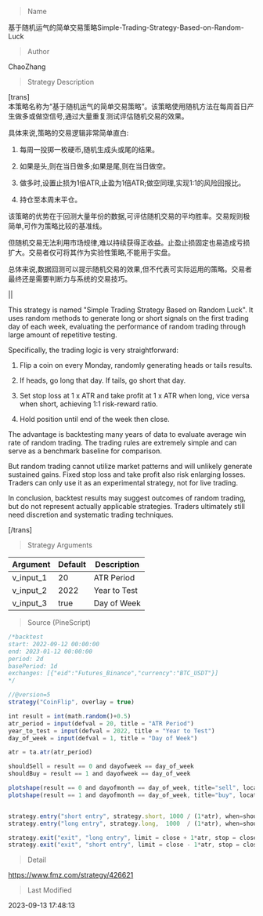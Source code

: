 
> Name

基于随机运气的简单交易策略Simple-Trading-Strategy-Based-on-Random-Luck

> Author

ChaoZhang

> Strategy Description


[trans]  
本策略名称为“基于随机运气的简单交易策略”。该策略使用随机方法在每周首日产生做多或做空信号,通过大量重复测试评估随机交易的效果。

具体来说,策略的交易逻辑非常简单直白:

1. 每周一投掷一枚硬币,随机生成头或尾的结果。

2. 如果是头,则在当日做多;如果是尾,则在当日做空。

3. 做多时,设置止损为1倍ATR,止盈为1倍ATR;做空同理,实现1:1的风险回报比。

4. 持仓至本周末平仓。

该策略的优势在于回测大量年份的数据,可评估随机交易的平均胜率。交易规则极简单,可作为策略比较的基准线。

但随机交易无法利用市场规律,难以持续获得正收益。止盈止损固定也易造成亏损扩大。交易者仅可将其作为实验性策略,不能用于实盘。

总体来说,数据回测可以提示随机交易的效果,但不代表可实际运用的策略。交易者最终还是需要判断力与系统的交易技巧。



||



This strategy is named "Simple Trading Strategy Based on Random Luck". It uses random methods to generate long or short signals on the first trading day of each week, evaluating the performance of random trading through large amount of repetitive testing.

Specifically, the trading logic is very straightforward:

1. Flip a coin on every Monday, randomly generating heads or tails results. 

2. If heads, go long that day. If tails, go short that day.

3. Set stop loss at 1 x ATR and take profit at 1 x ATR when long, vice versa when short, achieving 1:1 risk-reward ratio.

4. Hold position until end of the week then close.

The advantage is backtesting many years of data to evaluate average win rate of random trading. The trading rules are extremely simple and can serve as a benchmark baseline for comparison.

But random trading cannot utilize market patterns and will unlikely generate sustained gains. Fixed stop loss and take profit also risk enlarging losses. Traders can only use it as an experimental strategy, not for live trading.

In conclusion, backtest results may suggest outcomes of random trading, but do not represent actually applicable strategies. Traders ultimately still need discretion and systematic trading techniques.

[/trans]

> Strategy Arguments



|Argument|Default|Description|
|----|----|----|
|v_input_1|20|ATR Period|
|v_input_2|2022|Year to Test|
|v_input_3|true|Day of Week|


> Source (PineScript)

``` javascript
/*backtest
start: 2022-09-12 00:00:00
end: 2023-01-12 00:00:00
period: 2d
basePeriod: 1d
exchanges: [{"eid":"Futures_Binance","currency":"BTC_USDT"}]
*/

//@version=5
strategy("CoinFlip", overlay = true)

int result = int(math.random()+0.5)
atr_period = input(defval = 20, title = "ATR Period")
year_to_test = input(defval = 2022, title = "Year to Test")
day_of_week = input(defval = 1, title = "Day of Week")

atr = ta.atr(atr_period)

shouldSell = result == 0 and dayofweek == day_of_week
shouldBuy = result == 1 and dayofweek == day_of_week 

plotshape(result == 0 and dayofmonth == day_of_week, title="sell", location=location.abovebar, color=color.red, transp=0, style=shape.arrowdown)
plotshape(result == 1 and dayofmonth == day_of_week, title="buy", location=location.belowbar, color=color.lime, transp=0, style=shape.arrowup)


strategy.entry("short entry", strategy.short, 1000 / (1*atr), when=shouldSell and year == year_to_test)
strategy.entry("long entry", strategy.long,  1000  / (1*atr), when=shouldBuy and year == year_to_test)

strategy.exit("exit", "long entry", limit = close + 1*atr, stop = close - 1*atr, when = shouldBuy)
strategy.exit("exit", "short entry", limit = close - 1*atr, stop = close + 1*atr, when = shouldSell)


```

> Detail

https://www.fmz.com/strategy/426621

> Last Modified

2023-09-13 17:48:13
